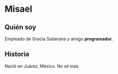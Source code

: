 # Misael

## Quién soy

Empleado de Gracia Soberana y amigo **programador**.

## Historia

Nació en Juárez, México.
No sé más.